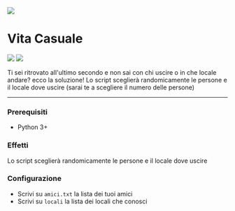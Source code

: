 <img src="https://apps-cloud.n-tv.de/img/16461661-1489477303000/16-9/750/AP-915017037805.jpg">

# Vita Casuale

![](https://img.shields.io/badge/Support-Linux-lightgrey) ![](https://img.shields.io/badge/Python->3.0-green)

Ti sei ritrovato all'ultimo secondo e non sai con chi uscire o in che locale andare? ecco la soluzione!
Lo script sceglierà randomicamente le persone e il locale dove uscire (sarai te a scegliere il numero delle persone)

---

### Prerequisiti

- Python 3+

### Effetti

Lo script sceglierà randomicamente le persone e il locale dove uscire

### Configurazione

- Scrivi su `amici.txt` la lista dei tuoi amici
- Scrivi su `locali` la lista dei locali che conosci
